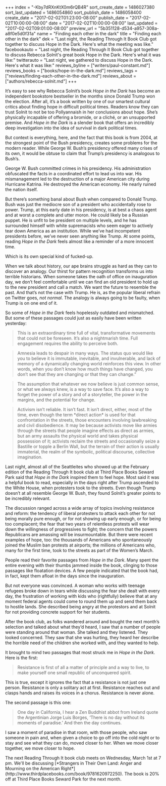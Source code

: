 +++
index = "-Kby7dRXnKtX0m6rQB4R"
sort_create_date = 1486027380
sort_last_updated = 1486054860
sort_publish_date = 1486058400
create_date = "2017-02-02T01:23:00-08:00"
publish_date = "2017-02-02T10:00:00-08:00"
date = "2017-02-02T10:00:00-08:00"
last_updated = "2017-02-02T09:01:00-08:00"
preview_url = "5b351128-d534-a957-308a-a8f0e5d0f31a"
name = "Finding each other in the dark"
title = "Finding each other in the dark"
dek = "Last night, the Reading Through It Book Club got together to discuss Hope in the Dark. Here's what the meeting was like."
facebookauto = "Last night, the Reading Through It Book Club got together to discuss Rebecca Solnit's great book Hope in the Dark. Here's what it was like:"
twitterauto = "Last night, we gathered to discuss Hope in the Dark. Here's what it was like:"
reviews_byline = ["writers/paul-constant.md"]
reviews_books = ["books/hope-in-the-dark.md"]
reviews_tags = ["reviews/finding-each-other-in-the-dark.md"]
reviews_about = ["authors/rebecca-solnit.md"]
+++

It’s easy to see why Rebecca Solnit’s book *Hope in the Dark* has become an independent bookstore bestseller in the months since Donald Trump won the election. After all, it’s a book written by one of our smartest cultural critics about finding hope in difficult political times. Readers know they can trust Solnit to not be too Pollyannaish in her conclusions about hope. She’s physically incapable of offering a bromide, or a cliché, or an unsupported premise. And *Hope in the Dark* is a slender book that offers an incredibly deep investigation into the idea of survival in dark political times.

But context is everything, here, and the fact that this book is from 2004, at the strongest point of the Bush presidency, creates some problems for the modern reader. While George W. Bush’s presidency offered many crises of its own, it would be obtuse to claim that Trump’s presidency is analogous to Bush’s.

George W. Bush committed crimes in his presidency. His administration obfuscated the facts in a coordinated effort to lead us into war. His mismanagement led to the destruction of a major American city during Hurricane Katrina. He destroyed the American economy. He nearly ruined the nation itself.

But there’s something banal about Bush when compared to Donald Trump. Bush was just the mediocre son of a president who accidentally rose to power. Trump, at this early date in his presidency, is at best a chaos agent and at worst a complete and utter moron. He could likely be a Russian puppet. He is unfit to be president on multiple levels, and he has surrounded himself with white supremacists who seem eager to actively tear down America as an institution. While we’ve had incompetent presidents before, we’ve never seen anything like Trump. At some points, reading *Hope in the Dark* feels almost like a reminder of a more innocent time. 

Which is its own special kind of fucked-up.

When we talk about history, our ape brains struggle as hard as they can to discover an analogy. Our thirst for pattern recognition transforms us into terrible historians. When someone takes the oath of office on inauguration day, we don’t feel comfortable until we can find an old president to hold up to the new president and call a match. We want the future to resemble the past. And that’s not the case with Trump. He is, as the popular liberal refrain on Twitter goes, *not normal*. The analogy is always going to be faulty, when Trump is on one end of it. 

So some of *Hope in the Dark* feels hopelessly outdated and mismatched. But some of these passages could just as easily have been written yesterday:

<blockquote>This is an extraordinary time full of vital, transformative movements that could not be foreseen. It’s also a nightmarish time. Full engagement requires the ability to perceive both.</blockquote>

<blockquote>Amnesia leads to despair in many ways. The status quo would like you to believe it is immutable, inevitable, and invulnerable, and lack of memory of a dynamically changing world reinforces this view. In other words, when you don’t know how much things have changed, you don’t see that they are changing or that they can change.”</blockquote>

<blockquote>The assumption that whatever we now believe is just common sense, or what we always knew, is a way to save face. It’s also a way to forget the power of a story and of a storyteller, the power in the margins, and the potential for change.</blockquote>

<blockquote>Activism isn’t reliable. It isn’t fast. It isn’t direct, either, most of the time, even though the term *direct action* is used for that confrontation in the streets, those encounters involving lawbreaking and civil disobedience. It may be because activists move like armies through the streets that people imagine effects as direct as armies, but an army assaults the physical world and takes physical possession of it; activists reclaim the streets and occasionally seize a Bastille or topple a Berlin Wall, but the terrain of their action is usually immaterial, the realm of the symbolic, political discourse, collective imagination. </blockquote>

Last night, almost all of the Seattleites who showed up at the February edition of the Reading Through It book club at Third Place Books Seward Park said that *Hope in the Dark* inspired them to feel hope. Most said it was a helpful book to read, especially in the days right after Trump ascended to the White House, when protesters took to the streets. Even though Trump doesn’t at all resemble George W. Bush, they found Solnit’s greater points to be incredibly relevant.

The discussion ranged across a wide array of topics involving resistance and reform: the tendency of liberal protesters to attack each other for not being morally pure enough, or for not showing up early enough, or for being too complacent; the fear that two years of relentless protests will wear down the willingness of progressives to fight; the concern that the powers Republicans are amassing will be insurmountable. But there were recent examples of hope, too: the thousands of Americans who spontaneously joined the Muslim ban protests at airports; the millions of Americans who, many for the first time, took to the streets as part of the Women’s March.

People read their favorite passages from *Hope in the Dark*. Many spent the entire evening with their thumbs jammed inside the book, clinging to those passages like floatation devices. A few people indicated that the book had, in fact, kept them afloat in the days since the inauguration.

But not everyone was convinced. A woman who works with teenage refugees broke down in tears while discussing the fear she dealt with every day, the frustration of working with kids who (rightfully) believe that at any moment federal agents could come to round them up and send them back to hostile lands. She described being angry at the protestors and at Solnit for not providing concrete support for her students.

After the book club, as folks wandered around and bought the next month’s selection and talked about what they’d heard, I saw that a number of people were standing around that woman. She talked and they listened. They looked concerned. They saw that she was hurting, they heard her describe the horrible need of the children she worked with, and they wanted to help.

It brought to mind two passages that most struck me in *Hope in the Dark*. Here is the first:

<blockquote>Resistance is first of all a matter of principle and a way to live, to make yourself one small republic of unconquered spirit.</blockquote>

This is true, except it ignores the fact that a resistance is not just one person. Resistance is only a solitary act at first. Resistance reaches out and clasps hands and raises its voices in a chorus. Resistance is never alone. 

The second passage is this one:

<blockquote>One day in California, I hear a Zen Buddhist abbot from Ireland quote the Argentinian Jorge Luis Borges, ‘There is no day without its moments of paradise.’ And then the day continues. </blockquote>

I saw a moment of paradise in that room, with those people, who saw someone in pain and, when given a choice to go off into the cold night or to stay and see what they can do, moved closer to her. When we move closer together, we move closer to hope.

<p class="footer">The next Reading Through It book club meets on Wednesday, March 1st at 7 pm. We'll be discussing [*Strangers in Their Own Land: Anger and Mourning on the American Right*](http://www.thirdplacebooks.com/book/9781620972250). The book is 20% off at Third Place Books Seward Park for the next month.</p>

